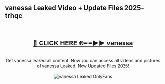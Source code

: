 <h2>vanessa Leaked Video + Update Files 2025- trhqc</h2>
<br>
<div align="center">
<h2><a href="https://libra.edu.pl?vanessa" rel="nofollow">🔴 CLICK HERE 🌐==►► vanessa</a></h2>
<br>
Get vanessa leaked all content. Now you can access all videos and pictures of vanessa Leaked. New Updated Files 2025!
<br>
<br>
<a href="https://libra.edu.pl?vanessa" rel="nofollow" data-target="animated-image.originalLink"><img src="https://i.ibb.co.com/WyWwxjT/player-gif2.gif" alt="vanessa Leaked OnlyFans" style="max-width: 100%; display: inline-block;" data-target="animated-image.originalImage"></a>
</div>
<br>